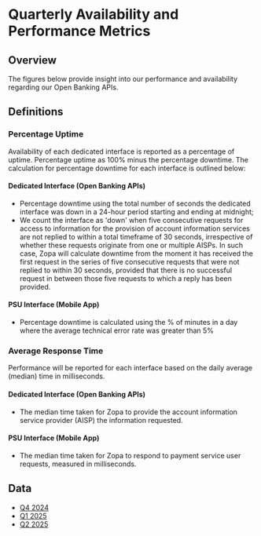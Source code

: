 # Quarterly Availability and Performance Metrics
## Overview
The figures below provide insight into our performance and availability regarding our Open Banking APIs. 

## Definitions

### Percentage Uptime
Availability of each dedicated interface is reported as a percentage of uptime. Percentage uptime as 100% minus the percentage downtime. The calculation for percentage downtime for each interface is outlined below:
#### Dedicated Interface (Open Banking APIs)
- Percentage downtime using the total number of seconds the dedicated interface was down in a 24-hour period starting and ending at midnight;
- We count the interface as 'down' when five consecutive requests for access to information for the provision of account information services  are not replied to within a total timeframe of 30 seconds, irrespective of whether these requests originate from one or multiple AISPs. In such case, Zopa will calculate downtime from the moment it has received the first request in the series of five consecutive requests that were not replied to within 30 seconds, provided that there is no successful request in between those five requests to which a reply has been provided.
#### PSU Interface (Mobile App)
- Percentage downtime is calculated using the % of minutes in a day where the average technical error rate was greater than 5%

### Average Response Time
Performance will be reported for each interface based on the daily average (median) time in milliseconds.
#### Dedicated Interface (Open Banking APIs)
- The median time taken for Zopa to provide the account information service provider (AISP) the information requested.
#### PSU Interface (Mobile App)
- The median time taken for Zopa to respond to payment service user requests, measured in milliseconds.

## Data
- [Q4 2024](/assets/performance_pdfs/2024Q4.pdf)
- [Q1 2025](/assets/performance_pdfs/2025Q1.pdf)
- [Q2 2025](/assets/performance_pdfs/2025Q2.pdf)
